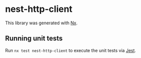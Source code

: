 # nest-http-client

This library was generated with [Nx](https://nx.dev).

## Running unit tests

Run `nx test nest-http-client` to execute the unit tests via [Jest](https://jestjs.io).
